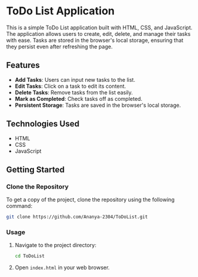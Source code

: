 # ToDo List Application

This is a simple ToDo List application built with HTML, CSS, and JavaScript. The application allows users to create, edit, delete, and manage their tasks with ease. Tasks are stored in the browser's local storage, ensuring that they persist even after refreshing the page.

## Features

- **Add Tasks**: Users can input new tasks to the list.
- **Edit Tasks**: Click on a task to edit its content.
- **Delete Tasks**: Remove tasks from the list easily.
- **Mark as Completed**: Check tasks off as completed.
- **Persistent Storage**: Tasks are saved in the browser's local storage.

## Technologies Used

- HTML
- CSS
- JavaScript

## Getting Started

### Clone the Repository

To get a copy of the project, clone the repository using the following command:

```bash
git clone https://github.com/Ananya-2304/ToDoList.git
```

### Usage

1. Navigate to the project directory:

   ```bash
   cd ToDoList
   ```

2. Open `index.html` in your web browser.
